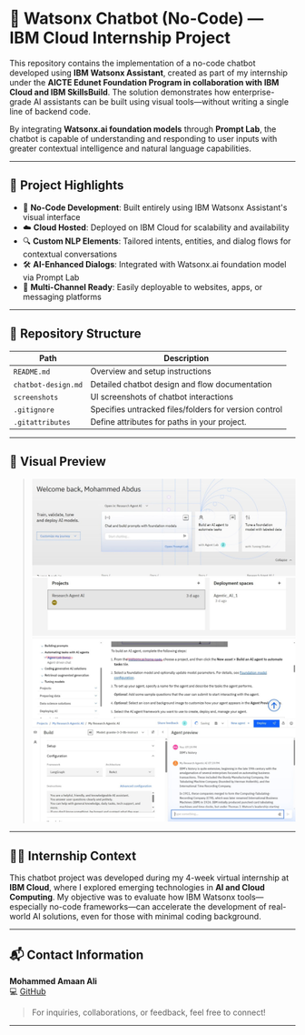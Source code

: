 # 🤖 Watsonx Chatbot (No-Code) — IBM Cloud Internship Project

This repository contains the implementation of a no-code chatbot developed using **IBM Watsonx Assistant**, created as part of my internship under the **AICTE Edunet Foundation Program in collaboration with IBM Cloud and IBM SkillsBuild**. The solution demonstrates how enterprise-grade AI assistants can be built using visual tools—without writing a single line of backend code.

By integrating **Watsonx.ai foundation models** through **Prompt Lab**, the chatbot is capable of understanding and responding to user inputs with greater contextual intelligence and natural language capabilities.

---

## 🌟 Project Highlights

- 🧠 **No-Code Development**: Built entirely using IBM Watsonx Assistant's visual interface
- ☁️ **Cloud Hosted**: Deployed on IBM Cloud for scalability and availability
- 🔍 **Custom NLP Elements**: Tailored intents, entities, and dialog flows for contextual conversations
- 🛠️ **AI-Enhanced Dialogs**: Integrated with Watsonx.ai foundation model via Prompt Lab
- 📲 **Multi-Channel Ready**: Easily deployable to websites, apps, or messaging platforms

---

## 📁 Repository Structure

| Path                         | Description                                                |
|------------------------------|------------------------------------------------------------|
| `README.md`                  | Overview and setup instructions                            |
| `chatbot-design.md`          | Detailed chatbot design and flow documentation             |
| `screenshots`                | UI screenshots of chatbot interactions                     |
| `.gitignore`                 | Specifies untracked files/folders for version control      |
| `.gitattributes`             | Define attributes for paths in your project.               |

---

## 📸 Visual Preview
>![Alt Text](S1.jpg)<br>
>![Alt Text](S2.jpg)<br>
>![Alt Text](Picture1.jpg)<br>
>![Alt Text](Picture4.jpg)<br>
---

## 🧑‍🎓 Internship Context

This chatbot project was developed during my 4-week virtual internship at **IBM Cloud**, where I explored emerging technologies in **AI and Cloud Computing**. My objective was to evaluate how IBM Watsonx tools—especially no-code frameworks—can accelerate the development of real-world AI solutions, even for those with minimal coding background.

---

## 📬 Contact Information

**Mohammed Amaan Ali**  
💻 [GitHub](https://github.com/mohammedamaanali)

> For inquiries, collaborations, or feedback, feel free to connect!

---













